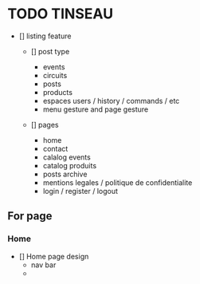 # TODO TINSEAU


- [] listing feature

    - [] post type
      - events
      - circuits
      - posts
      - products
      - espaces users / history / commands / etc
      - menu gesture and page gesture


    - [] pages
      - home
      - contact
      - calalog events
      - catalog produits
      - posts archive
      - mentions legales / politique de confidentialite
      - login / register / logout


## For page

### Home
- [] Home page design
  - nav bar
  - 